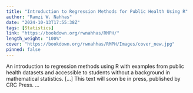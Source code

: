 ```yaml
---
title: "Introduction to Regression Methods for Public Health Using R"
author: "Ramzi W. Nahhas"
date: "2024-10-13T17:55:38Z"
tags: [Statistics]
link: "https://bookdown.org/rwnahhas/RMPH/"
length_weight: "100%"
cover: "https://bookdown.org/rwnahhas/RMPH/Images/cover_new.jpg"
pinned: false
---
```


An introduction to regression methods using R with examples from public health datasets and accessible to students without a background in mathematical statistics. [...] This text will soon be in press, published by CRC Press.  ...
